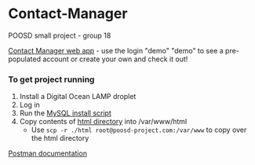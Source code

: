 # Contact-Manager
POOSD small project - group 18

[Contact Manager web app](http://poosd-project.com) - use the login "demo" "demo" to see a pre-populated account or create your own and check it out!

### To get project running
1. Install a Digital Ocean LAMP droplet
2. Log in
3. Run the [MySQL install script](mysql/db_script.txt)
4. Copy contents of [html directory](/html) into /var/www/html
   - Use `scp -r ./html root@poosd-project.com:/var/www` to copy over the html directory
     
[Postman documentation](https://documenter.getpostman.com/view/29438201/2s9YBz1a5S)